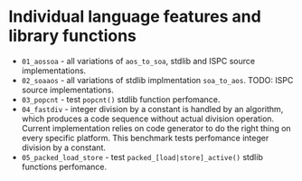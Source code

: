 # Individual language features and library functions

- ``01_aossoa`` - all variations of ``aos_to_soa``, stdlib and ISPC source implementations.
- ``02_soaaos`` - all variations of stdlib implmentation ``soa_to_aos``. TODO: ISPC source implementations.
- ``03_popcnt`` - test ``popcnt()`` stdlib function perfomance.
- ``04_fastdiv`` - integer division by a constant is handled by an algorithm, which produces a code sequence without actual division operation. Current implementation relies on code generator to do the right thing on every specific platform. This benchmark tests perfomance integer division by a constant.
- ``05_packed_load_store`` - test ``packed_[load|store]_active()`` stdlib functions perfomance.
